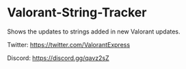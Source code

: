 # Valorant-String-Tracker

Shows the updates to strings added in new Valorant updates.

Twitter: https://twitter.com/ValorantExpress

Discord: https://discord.gg/qavz2sZ

